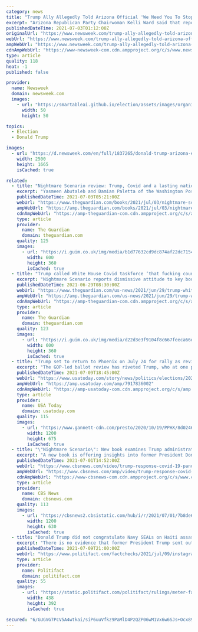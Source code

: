 ```yaml
---
category: news
title: "Trump Ally Allegedly Told Arizona Official 'We Need You To Stop the Counting': Report"
excerpt: "Arizona Republican Party Chairwoman Kelli Ward said that reports that she texted a demand to \"stop the counting\" after the 2020 presidential election were \"BS.\""
publishedDateTime: 2021-07-03T01:12:00Z
originalUrl: "https://www.newsweek.com/trump-ally-allegedly-told-arizona-official-we-need-you-stop-counting-report-1606611"
webUrl: "https://www.newsweek.com/trump-ally-allegedly-told-arizona-official-we-need-you-stop-counting-report-1606611"
ampWebUrl: "https://www.newsweek.com/trump-ally-allegedly-told-arizona-official-we-need-you-stop-counting-report-1606611?amp=1"
cdnAmpWebUrl: "https://www-newsweek-com.cdn.ampproject.org/c/s/www.newsweek.com/trump-ally-allegedly-told-arizona-official-we-need-you-stop-counting-report-1606611?amp=1"
type: article
quality: 118
heat: -1
published: false

provider:
  name: Newsweek
  domain: newsweek.com
  images:
    - url: "https://smartableai.github.io/election/assets/images/organizations/newsweek.com-50x50.jpg"
      width: 50
      height: 50

topics:
  - Election
  - Donald Trump

images:
  - url: "https://d.newsweek.com/en/full/1837265/donald-trump-arizona-election-day-count-stop.jpg"
    width: 2500
    height: 1665
    isCached: true

related:
  - title: "Nightmare Scenario review: Trump, Covid and a lasting national trauma"
    excerpt: "Yasmeen Abutaleb and Damian Paletta of the Washington Post show how bad things got – and how they could have been worse"
    publishedDateTime: 2021-07-03T05:21:00Z
    webUrl: "https://www.theguardian.com/books/2021/jul/03/nightmare-scenario-review-trump-covid-yasmeen-abutaleb-damian-paletta-washington-post-book"
    ampWebUrl: "https://amp.theguardian.com/books/2021/jul/03/nightmare-scenario-review-trump-covid-yasmeen-abutaleb-damian-paletta-washington-post-book"
    cdnAmpWebUrl: "https://amp-theguardian-com.cdn.ampproject.org/c/s/amp.theguardian.com/books/2021/jul/03/nightmare-scenario-review-trump-covid-yasmeen-abutaleb-damian-paletta-washington-post-book"
    type: article
    provider:
      name: The Guardian
      domain: theguardian.com
    quality: 125
    images:
      - url: "https://i.guim.co.uk/img/media/b1d77632cd9dc874af22dc7154303ea88e5dd768/0_204_3715_2229/master/3715.jpg?width=300&quality=45&auto=format&fit=max&dpr=2&s=70f259d6c4d213cee0b638144f96acff"
        width: 600
        height: 360
        isCached: true
  - title: "Trump called White House Covid taskforce ‘that fucking council’, book says"
    excerpt: "Nightmare Scenario reports dismissive attitude to key body and influence of outside advisers including controversial economist Stephen Moore"
    publishedDateTime: 2021-06-29T08:30:00Z
    webUrl: "https://www.theguardian.com/us-news/2021/jun/29/trump-white-house-covid-taskforce-fauci"
    ampWebUrl: "https://amp.theguardian.com/us-news/2021/jun/29/trump-white-house-covid-taskforce-fauci"
    cdnAmpWebUrl: "https://amp-theguardian-com.cdn.ampproject.org/c/s/amp.theguardian.com/us-news/2021/jun/29/trump-white-house-covid-taskforce-fauci"
    type: article
    provider:
      name: The Guardian
      domain: theguardian.com
    quality: 123
    images:
      - url: "https://i.guim.co.uk/img/media/d22d3e3f9104f8c667feeca66d86de9a0f6b915e/0_247_5304_3183/master/5304.jpg?width=300&quality=45&auto=format&fit=max&dpr=2&s=9eb7a2d758816f577ccc7bf7357f6b63"
        width: 600
        height: 360
        isCached: true
  - title: "Trump set to return to Phoenix on July 24 for rally as review of Arizona ballots continues"
    excerpt: "The GOP-led ballot review has riveted Trump, who at one point wanted to get a first-hand view of the review himself inside of Arizona Veterans Memorial Coliseum"
    publishedDateTime: 2021-07-09T18:45:00Z
    webUrl: "https://www.usatoday.com/story/news/politics/elections/2021/07/09/trump-set-return-phoenix-rally-review-arizona-ballots-continues/7917836002/"
    ampWebUrl: "https://amp.usatoday.com/amp/7917836002"
    cdnAmpWebUrl: "https://amp-usatoday-com.cdn.ampproject.org/c/s/amp.usatoday.com/amp/7917836002"
    type: article
    provider:
      name: USA Today
      domain: usatoday.com
    quality: 115
    images:
      - url: "https://www.gannett-cdn.com/presto/2020/10/19/PPHX/8d0246cd-6630-4ab2-aa0e-cbfbd945bff2-DW1_6400.JPG?auto=webp&crop=3887,2186,x0,y0&format=pjpg&width=1200"
        width: 1200
        height: 675
        isCached: true
  - title: "\"Nightmare Scenario\": New book examines Trump administration's response to coronavirus pandemic"
    excerpt: "A new book is offering insights into former President Donald Trump and his administration's mishandling of the coronavirus pandemic. Washington Post health policy reporter Yasmeen Abutaleb is co-author of the book,"
    publishedDateTime: 2021-07-01T14:52:00Z
    webUrl: "https://www.cbsnews.com/video/trump-response-covid-19-pandemic-book-nightmare-scenario/"
    ampWebUrl: "https://www.cbsnews.com/amp/video/trump-response-covid-19-pandemic-book-nightmare-scenario/"
    cdnAmpWebUrl: "https://www-cbsnews-com.cdn.ampproject.org/c/s/www.cbsnews.com/amp/video/trump-response-covid-19-pandemic-book-nightmare-scenario/"
    type: article
    provider:
      name: CBS News
      domain: cbsnews.com
    quality: 113
    images:
      - url: "https://cbsnews2.cbsistatic.com/hub/i/r/2021/07/01/7b8de6a5-9256-44a2-9c0c-3c84ec17b4c1/thumbnail/1200x630/b5b0a139a52b42c8fc9b4f6a191fd5b1/cbsn-fusion-trump-response-covid-19-pandemic-book-nightmare-scenario-thumbnail-745155-640x360.jpg"
        width: 1200
        height: 630
        isCached: true
  - title: "Donald Trump did not congratulate Navy SEALs on Haiti assassination"
    excerpt: "There is no evidence that former President Trump sent out a Telegram post, nor is there evidence that Navy SEALs had anything to do with the assassination of the Haitian president. Haitian President Jovenel Moïse was assassinated in his home on July 7."
    publishedDateTime: 2021-07-09T21:00:00Z
    webUrl: "https://www.politifact.com/factchecks/2021/jul/09/instagram-posts/navy-seals-did-not-kill-haitian-president-trump-di/"
    type: article
    provider:
      name: Politifact
      domain: politifact.com
    quality: 55
    images:
      - url: "https://static.politifact.com/politifact/rulings/meter-false.jpg"
        width: 438
        height: 392
        isCached: true

secured: "6/GUGVG7PcV5A4wtkai/siP6uuVfkz9PaMlD4PzQZP06wM1Vx6w6SJs+Ocx89bYmSSSVDm5C6xwQUL+7bKyB9tpykuNt4xY/hjXGAwYiQQ6qLS932XUUmPJQcVAx9tdNWKtExHbM6L11wt9iuHjvhyzoXAOwvNf9VbuZuh7nDoKZZ+GE6zqEt1MUVtnLiMlrZ7J++qt1bpyvA6ZuuTmtzwyZltk68KOWgrdKCgpo2GZpECgk9d5yn36QIoFcPjM0FA+SY/teHrC7EduzT/8h0sLQ0Vi51WKkcSWW0NobCdIplHkaODNQGjqWhNz9RUNglFiMETKTC5cP4F08WMsh0Um7vBxHnW1LC3vHi4+88LE=;lWdCuSRwpPR8KQ8Nh3GfzA=="
---
```


